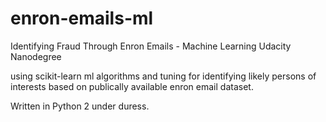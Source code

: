 # enron-emails-ml
Identifying Fraud Through Enron Emails - Machine Learning Udacity Nanodegree

using scikit-learn ml algorithms and tuning for identifying likely persons of interests based on publically available enron email dataset. 

Written in Python 2 under duress. 
